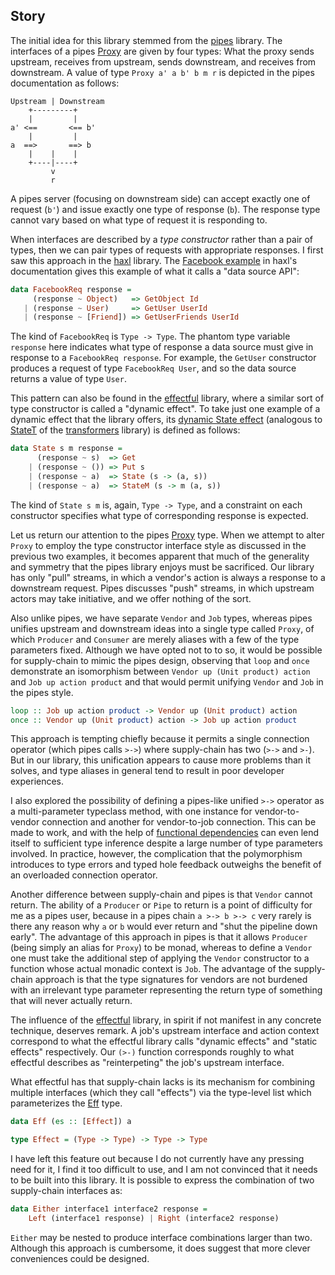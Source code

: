 ## Story

The initial idea for this library stemmed from the [pipes] library. The
interfaces of a pipes [Proxy] are given by four types: What the proxy sends
upstream, receives from upstream, sends downstream, and receives from
downstream. A value of type `Proxy a' a b' b m r` is depicted in the pipes
documentation as follows:

```
Upstream | Downstream
    +---------+
    |         |
a' <==       <== b'
    |         |
a  ==>       ==> b
    |    |    |
    +----|----+
         v
         r
```

A pipes server (focusing on downstream side) can accept exactly one of request
(`b'`) and issue exactly one type of response (`b`). The response type cannot
vary based on what type of request it is responding to.

When interfaces are described by a *type constructor* rather than a pair of
types, then we can pair types of requests with appropriate responses. I first
saw this approach in the [haxl] library. The [Facebook example] in haxl's
documentation gives this example of what it calls a "data source API":

```haskell
data FacebookReq response =
     (response ~ Object)   => GetObject Id
   | (response ~ User)     => GetUser UserId
   | (response ~ [Friend]) => GetUserFriends UserId
```

The kind of `FacebookReq` is `Type -> Type`. The phantom type variable
`response` here indicates what type of response a data source must give in
response to a `FacebookReq response`. For example, the `GetUser` constructor
produces a request of type `FacebookReq User`, and so the data source returns a
value of type `User`.

This pattern can also be found in the [effectful] library, where a similar sort
of type constructor is called a "dynamic effect". To take just one example of a
dynamic effect that the library offers, its [dynamic State effect] (analogous to
[StateT] of the [transformers] library) is defined as follows:

```haskell
data State s m response =
      (response ~ s)  => Get
    | (response ~ ()) => Put s
    | (response ~ a)  => State (s -> (a, s))
    | (response ~ a)  => StateM (s -> m (a, s))
```

The kind of `State s m` is, again, `Type -> Type`, and a constraint on each
constructor specifies what type of corresponding response is expected.

Let us return our attention to the pipes [Proxy] type. When we attempt to alter
`Proxy` to employ the type constructor interface style as discussed in the
previous two examples, it becomes apparent that much of the generality and
symmetry that the pipes library enjoys must be sacrificed. Our library has only
"pull" streams, in which a vendor's action is always a response to a downstream
request. Pipes discusses "push" streams, in which upstream actors may take
initiative, and we offer nothing of the sort.

Also unlike pipes, we have separate `Vendor` and `Job` types, whereas pipes
unifies upstream and downstream ideas into a single type called `Proxy`, of
which `Producer` and `Consumer` are merely aliases with a few of the type
parameters fixed. Although we have opted not to to so, it would be possible for
supply-chain to mimic the pipes design, observing that `loop` and `once`
demonstrate an isomorphism between `Vendor up (Unit product) action` and
`Job up action product` and that would permit unifying `Vendor` and `Job` in
the pipes style.

```haskell
loop :: Job up action product -> Vendor up (Unit product) action
once :: Vendor up (Unit product) action -> Job up action product
```

This approach is tempting chiefly because it permits a single connection
operator (which pipes calls `>->`) where supply-chain has two (`>->` and `>-`).
But in our library, this unification appears to cause more problems than it
solves, and type aliases in general tend to result in poor developer
experiences.

I also explored the possibility of defining a pipes-like unified `>->` operator
as a multi-parameter typeclass method, with one instance for vendor-to-vendor
connection and another for vendor-to-job connection. This can be made to work,
and with the help of [functional dependencies] can even lend itself to
sufficient type inference despite a large number of type parameters involved. In
practice, however, the complication that the polymorphism introduces to type
errors and typed hole feedback outweighs the benefit of an overloaded connection
operator.

Another difference between supply-chain and pipes is that `Vendor` cannot
return. The ability of a `Producer` or `Pipe` to return is a point of difficulty
for me as a pipes user, because in a pipes chain `a >-> b >-> c` very rarely is
there any reason why `a` or `b` would ever return and "shut the pipeline down
early". The advantage of this approach in pipes is that it allows `Producer`
(being simply an alias for `Proxy`) to be monad, whereas to define a `Vendor`
one must take the additional step of applying the `Vendor` constructor to a
function whose actual monadic context is `Job`. The advantage of the
supply-chain approach is that the type signatures for vendors are not burdened
with an irrelevant type parameter representing the return type of something that
will never actually return.

The influence of the [effectful] library, in spirit if not manifest in any
concrete technique, deserves remark. A job's upstream interface and action
context correspond to what the effectful library calls "dynamic effects" and
"static effects" respectively. Our `(>-)` function corresponds roughly to what
effectful describes as "reinterpeting" the job's upstream interface.

What effectful has that supply-chain lacks is its mechanism for combining
multiple interfaces (which they call "effects") via the type-level list which
parameterizes the [Eff] type.

```haskell
data Eff (es :: [Effect]) a

type Effect = (Type -> Type) -> Type -> Type
```

I have left this feature out because I do not currently have any pressing need
for it, I find it too difficult to use, and I am not convinced that it needs to
be built into this library. It is possible to express the combination of two
supply-chain interfaces as:

```haskell
data Either interface1 interface2 response =
    Left (interface1 response) | Right (interface2 response)
```

`Either` may be nested to produce interface combinations larger than two.
Although this approach is cumbersome, it does suggest that more clever
conveniences could be designed.

  [pipes]: https://hackage.haskell.org/package/pipes

  [Proxy]: https://github.com/Gabriella439/pipes/blob/e43acc24100dca20cdb901d91a7553143b2c1369/src/Pipes/Internal.hs#L72-L76

  [haxl]: https://hackage.haskell.org/package/haxl

  [Facebook example]: https://github.com/facebook/Haxl/blob/ef52a522fb851be8ed0a38bcd370d29310d5bba0/example/facebook/readme.md?plain=1#L35-L38

  [effectful]: https://hackage.haskell.org/package/effectful

  [dynamic State effect]: https://github.com/haskell-effectful/effectful/blob/b6cd978db35d66dbfa82ce74b0d011833411248a/effectful-core/src/Effectful/State/Dynamic.hs#L38-L42

  [transformers]: https://hackage.haskell.org/package/transformers

  [StateT]: https://hackage.haskell.org/package/transformers-0.6.0.4/docs/Control-Monad-Trans-State-Strict.html

  [functional dependencies]: https://downloads.haskell.org/~ghc/latest/docs/users_guide/exts/functional_dependencies.html

  [Eff]: https://github.com/haskell-effectful/effectful/blob/c385b16b2b756cf27f60116714dfbcc7dc1c272d/effectful-core/src/Effectful/Internal/Monad.hs#L104-L122
